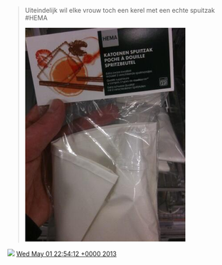 > Uiteindelijk wil elke vrouw toch een kerel met een echte spuitzak \#HEMA 
> 
> ![](../../media/329730502246424577-BJNwJRJCYAAvVE0.jpg)

<img src="../../media/tweet.ico" width="12" /> [Wed May 01 22:54:12 +0000 2013](https://twitter.com/DromerDenker/status/329730502246424577)